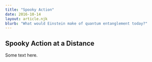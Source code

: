 ```yaml
---
title: "Spooky Action"
date: 2016-10-14
layout: article.njk
blurb: "What would Einstein make of quantum entanglement today?"
---
```


## Spooky Action at a Distance

Some text here.